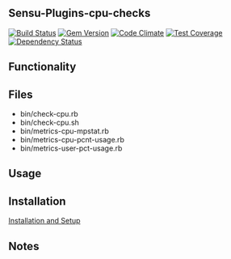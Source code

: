 ## Sensu-Plugins-cpu-checks

[ ![Build Status](https://travis-ci.org/sensu-plugins/sensu-plugins-cpu-checks.svg?branch=master)](https://travis-ci.org/sensu-plugins/sensu-plugins-cpu-checks)
[![Gem Version](https://badge.fury.io/rb/sensu-plugins-cpu-checks.svg)](http://badge.fury.io/rb/sensu-plugins-cpu-checks)
[![Code Climate](https://codeclimate.com/github/sensu-plugins/sensu-plugins-cpu-checks/badges/gpa.svg)](https://codeclimate.com/github/sensu-plugins/sensu-plugins-cpu-checks)
[![Test Coverage](https://codeclimate.com/github/sensu-plugins/sensu-plugins-cpu-checks/badges/coverage.svg)](https://codeclimate.com/github/sensu-plugins/sensu-plugins-cpu-checks)
[![Dependency Status](https://gemnasium.com/sensu-plugins/sensu-plugins-cpu-checks.svg)](https://gemnasium.com/sensu-plugins/sensu-plugins-cpu-checks)

## Functionality

## Files
 * bin/check-cpu.rb
 * bin/check-cpu.sh
 * bin/metrics-cpu-mpstat.rb
 * bin/metrics-cpu-pcnt-usage.rb
 * bin/metrics-user-pct-usage.rb

## Usage

## Installation

[Installation and Setup](http://sensu-plugins.io/docs/installation_instructions.html)

## Notes
